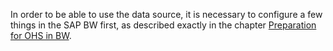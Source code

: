 In order to be able to use the data source, it is necessary to configure a few things in the SAP BW first, as described exactly in the chapter [Preparation for OHS in BW](../sap-customizing/preparation-for-ohs-in-bw).